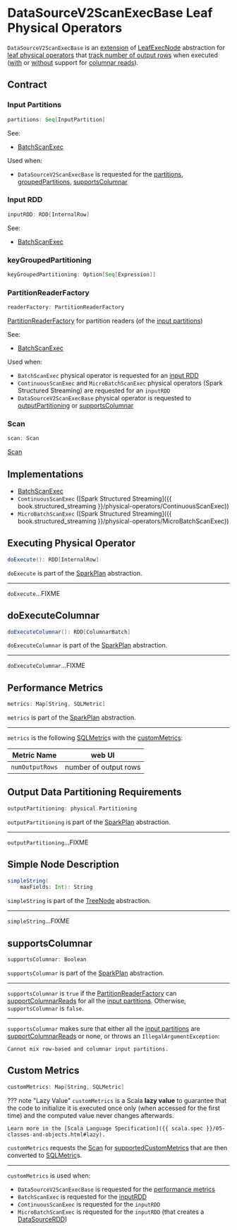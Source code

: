 # DataSourceV2ScanExecBase Leaf Physical Operators

`DataSourceV2ScanExecBase` is an [extension](#contract) of [LeafExecNode](SparkPlan.md#LeafExecNode) abstraction for [leaf physical operators](#implementations) that [track number of output rows](#metrics) when executed ([with](#doExecuteColumnar) or [without](#doExecute) support for [columnar reads](#supportsColumnar)).

## Contract

### <span id="inputPartitions"> Input Partitions

```scala
partitions: Seq[InputPartition]
```

See:

* [BatchScanExec](BatchScanExec.md#partitions)

Used when:

* `DataSourceV2ScanExecBase` is requested for the [partitions](#partitions), [groupedPartitions](#groupedPartitions), [supportsColumnar](#supportsColumnar)

### <span id="inputRDD"> Input RDD

```scala
inputRDD: RDD[InternalRow]
```

See:

* [BatchScanExec](BatchScanExec.md#inputRDD)

### <span id="keyGroupedPartitioning"> keyGroupedPartitioning

```scala
keyGroupedPartitioning: Option[Seq[Expression]]
```

### <span id="readerFactory"> PartitionReaderFactory

```scala
readerFactory: PartitionReaderFactory
```

[PartitionReaderFactory](../connector/PartitionReaderFactory.md) for partition readers (of the [input partitions](#inputPartitions))

See:

* [BatchScanExec](BatchScanExec.md#readerFactory)

Used when:

* `BatchScanExec` physical operator is requested for an [input RDD](BatchScanExec.md#inputRDD)
* `ContinuousScanExec` and `MicroBatchScanExec` physical operators (Spark Structured Streaming) are requested for an `inputRDD`
* `DataSourceV2ScanExecBase` physical operator is requested to [outputPartitioning](#outputPartitioning) or [supportsColumnar](#supportsColumnar)

### <span id="scan"> Scan

```scala
scan: Scan
```

[Scan](../connector/Scan.md)

## Implementations

* [BatchScanExec](BatchScanExec.md)
* `ContinuousScanExec` ([Spark Structured Streaming]({{ book.structured_streaming }}/physical-operators/ContinuousScanExec))
* `MicroBatchScanExec` ([Spark Structured Streaming]({{ book.structured_streaming }}/physical-operators/MicroBatchScanExec))

## <span id="doExecute"> Executing Physical Operator

```scala
doExecute(): RDD[InternalRow]
```

`doExecute` is part of the [SparkPlan](SparkPlan.md#doExecute) abstraction.

---

`doExecute`...FIXME

## <span id="doExecuteColumnar"> doExecuteColumnar

```scala
doExecuteColumnar(): RDD[ColumnarBatch]
```

`doExecuteColumnar` is part of the [SparkPlan](SparkPlan.md#doExecuteColumnar) abstraction.

---

`doExecuteColumnar`...FIXME

## <span id="metrics"> Performance Metrics

```scala
metrics: Map[String, SQLMetric]
```

`metrics` is part of the [SparkPlan](SparkPlan.md#metrics) abstraction.

---

`metrics` is the following [SQLMetric](../SQLMetric.md)s with the [customMetrics](#customMetrics):

Metric Name | web UI
------------|--------
 `numOutputRows` | number of output rows

## <span id="outputPartitioning"> Output Data Partitioning Requirements

```scala
outputPartitioning: physical.Partitioning
```

`outputPartitioning` is part of the [SparkPlan](SparkPlan.md#outputPartitioning) abstraction.

---

`outputPartitioning`...FIXME

## <span id="simpleString"> Simple Node Description

```scala
simpleString(
    maxFields: Int): String
```

`simpleString` is part of the [TreeNode](../catalyst/TreeNode.md#simpleString) abstraction.

---

`simpleString`...FIXME

## <span id="supportsColumnar"> supportsColumnar

```scala
supportsColumnar: Boolean
```

`supportsColumnar` is part of the [SparkPlan](SparkPlan.md#supportsColumnar) abstraction.

---

`supportsColumnar` is `true` if the [PartitionReaderFactory](#readerFactory) can [supportColumnarReads](../connector/PartitionReaderFactory.md#supportColumnarReads) for all the [input partitions](#inputPartitions). Otherwise, `supportsColumnar` is `false`.

---

`supportsColumnar` makes sure that either all the [input partitions](#inputPartitions) are [supportColumnarReads](../connector/PartitionReaderFactory.md#supportColumnarReads) or none, or throws an `IllegalArgumentException`:

```text
Cannot mix row-based and columnar input partitions.
```

## <span id="customMetrics"> Custom Metrics

```scala
customMetrics: Map[String, SQLMetric]
```

??? note "Lazy Value"
    `customMetrics` is a Scala **lazy value** to guarantee that the code to initialize it is executed once only (when accessed for the first time) and the computed value never changes afterwards.

    Learn more in the [Scala Language Specification]({{ scala.spec }}/05-classes-and-objects.html#lazy).

`customMetrics` requests the [Scan](#scan) for [supportedCustomMetrics](../connector/Scan.md#supportedCustomMetrics) that are then converted to [SQLMetric](../SQLMetric.md)s.

---

`customMetrics` is used when:

* `DataSourceV2ScanExecBase` is requested for the [performance metrics](#metrics)
* `BatchScanExec` is requested for the [inputRDD](BatchScanExec.md#inputRDD)
* `ContinuousScanExec` is requested for the `inputRDD`
* `MicroBatchScanExec` is requested for the `inputRDD` (that creates a [DataSourceRDD](../DataSourceRDD.md))

